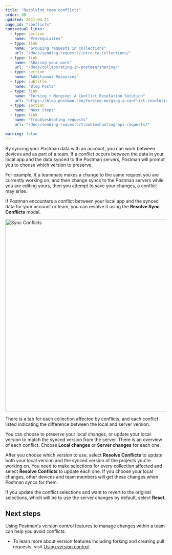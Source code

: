 ```yaml
---
title: "Resolving team conflicts"
order: 80
updated: 2021-04-21
page_id: "conflicts"
contextual_links:
  - type: section
    name: "Prerequisites"
  - type: link
    name: "Grouping requests in collections"
    url: "/docs/sending-requests/intro-to-collections/"
  - type: link
    name: "Sharing your work"
    url: "/docs/collaborating-in-postman/sharing/"
  - type: section
    name: "Additional Resources"
  - type: subtitle
    name: "Blog Posts"
  - type: link
    name: "Forking + Merging: A Conflict Resolution Solution"
    url: "https://blog.postman.com/forking-merging-a-conflict-resolution-solution/"
  - type: section
    name: "Next Steps"
  - type: link
    name: "Troubleshooting requests"
    url: "/docs/sending-requests/troubleshooting-api-requests/"

warning: false
---
```


By syncing your Postman data with an account, you can work between devices and as part of a team. If a conflict occurs between the data in your local app and the data synced to the Postman servers, Postman will prompt you to choose which version to preserve.

For example, if a teammate makes a change to the same request you are currently working on, and their change syncs to the Postman servers while you are editing yours, then you attempt to save your changes, a conflict may arise.

If Postman encounters a conflict between your local app and the synced data for your account or team, you can resolve it using the __Resolve Sync Conflicts__ modal.

<img alt="Sync Conflicts" src="https://assets.postman.com/postman-docs/sync-conflicts-v8.jpg" width="600px"/>

There is a tab for each collection affected by conflicts, and each conflict listed indicating the difference between the local and server version.

You can choose to preserve your local changes, or update your local version to match the synced version from the server. There is an overview of each conflict. Choose __Local changes__ or __Server changes__ for each one.

After you choose which version to use, select __Resolve Conflicts__ to update both your local version and the synced version of the projects you're working on. You need to make selections for every collection affected and select __Resolve Conflicts__ to update each one. If you choose your local changes, other devices and team members will get these changes when Postman syncs for them.

If you update the conflict selections and want to revert to the original selections, which will be to use the server changes by default, select __Reset__.

## Next steps

Using Postman's version control features to manage changes within a team can help you avoid conflicts:

* To learn more about version features including forking and creating pull requests, visit [Using version control](/docs/collaborating-in-postman/version-control/).
